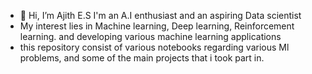 - 👋 Hi, I’m Ajith E.S I'm an A.I enthusiast and an aspiring Data scientist 
- My interest lies in  Machine learning, Deep learning, Reinforcement learning. and developing various machine learning applications
- this repository consist of various notebooks regarding various Ml problems, and some of the main projects that i took part in.



